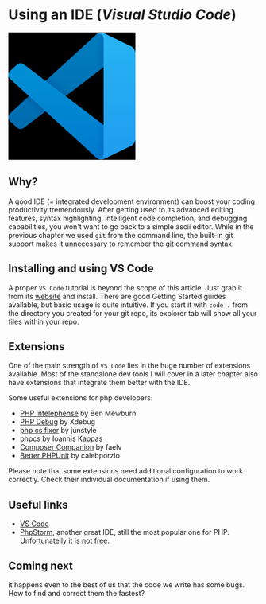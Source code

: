 # Using an IDE (_Visual Studio Code_)

![VS Code logo](../pic/vscode-logo.png)

## Why?

A good IDE (= integrated development environment) can boost your coding productivity tremendously. After getting used to its advanced editing features, syntax highlighting, intelligent code completion, and debugging capabilities, you won't want to go back to a simple ascii editor. While in the previous chapter we used `git` from the command line, the built-in git support makes it unnecessary to remember the git command syntax.

## Installing and using VS Code

A proper `VS Code` tutorial is beyond the scope of this article. Just grab it from its [website](https://code.visualstudio.com/) and install. There are good Getting Started guides available, but basic usage is quite intuitive.
If you start it with `code .` from the directory you created for your git repo, its explorer tab will show all your files within your repo.

## Extensions

One of the main strength of `VS Code` lies in the huge number of extensions available.
Most of the standalone dev tools I will cover in a later chapter also have extensions that integrate them better with the IDE.

Some useful extensions for php developers:

* [PHP Intelephense](https://marketplace.visualstudio.com/items?itemName=bmewburn.vscode-intelephense-client) by Ben Mewburn
* [PHP Debug](https://marketplace.visualstudio.com/items?itemName=xdebug.php-debug) by Xdebug
* [php cs fixer](https://marketplace.visualstudio.com/items?itemName=junstyle.php-cs-fixer) by junstyle
* [phpcs](https://marketplace.visualstudio.com/items?itemName=ikappas.phpcs) by Ioannis Kappas
* [Composer Companion](https://marketplace.visualstudio.com/items?itemName=faelv.composer-companion) by faelv
* [Better PHPUnit](https://marketplace.visualstudio.com/items?itemName=calebporzio.better-phpunit) by calebporzio

Please note that some extensions need additional configuration to work correctly. Check their individual documentation if using them.

## Useful links

* [VS Code](https://code.visualstudio.com/)
* [PhpStorm](https://www.jetbrains.com/phpstorm/), another great IDE, still the most popular one for PHP. Unfortunatelly it is not free.

## Coming next

it happens even to the best of us that the code we write has some bugs. How to find and correct them the fastest?
